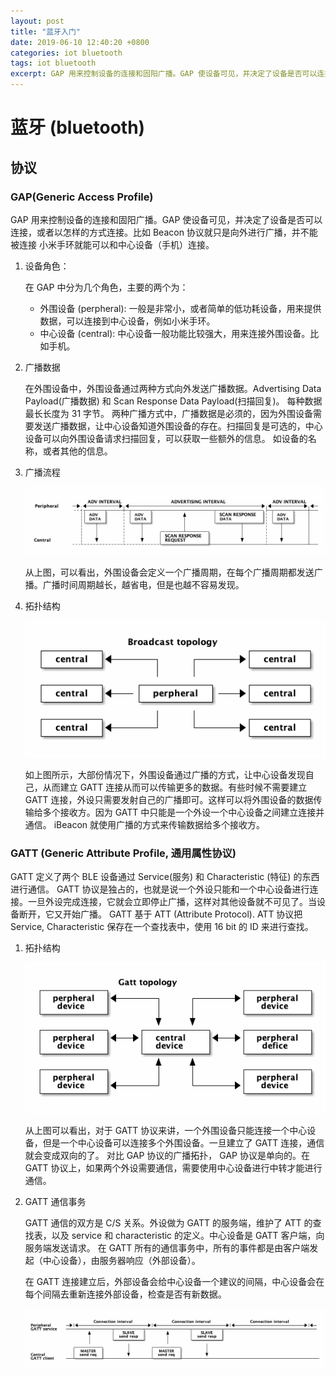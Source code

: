 ```yaml
---
layout: post
title: "蓝牙入门"
date: 2019-06-10 12:40:20 +0800
categories: iot bluetooth
tags: iot bluetooth
excerpt: GAP 用来控制设备的连接和固阳广播。GAP 使设备可见，并决定了设备是否可以连接，或者以怎样的方式连接。比如 Beacon 协议就只是向外进行广播，并不能被连接
---
```


# 蓝牙 (bluetooth)


<a id="org0cadf32"></a>

## 协议


<a id="org2671f29"></a>

### GAP(Generic Access Profile)

GAP 用来控制设备的连接和固阳广播。GAP 使设备可见，并决定了设备是否可以连接，或者以怎样的方式连接。比如 Beacon 协议就只是向外进行广播，并不能被连接
小米手环就能可以和中心设备（手机）连接。

1.  设备角色：

    在 GAP 中分为几个角色，主要的两个为：
    
    -   外围设备 (perpheral): 一般是非常小，或者简单的低功耗设备，用来提供数据，可以连接到中心设备，例如小米手环。
    -   中心设备 (central): 中心设备一般功能比较强大，用来连接外围设备。比如手机。

2.  广播数据

    在外围设备中，外围设备通过两种方式向外发送广播数据。Advertising Data Payload(广播数据) 和 Scan Response Data Payload(扫描回复)。 每种数据最长长度为 31 字节。
    两种广播方式中，广播数据是必须的，因为外围设备需要发送广播数据，让中心设备知道外围设备的存在。扫描回复是可选的，中心设备可以向外围设备请求扫描回复，可以获取一些额外的信息。
    如设备的名称，或者其他的信息。

3.  广播流程
    
    ![img](/assets/posts/images/20190610/gap_broadcasting.png)
    
    从上图，可以看出，外围设备会定义一个广播周期，在每个广播周期都发送广播。广播时间周期越长，越省电，但是也越不容易发现。

4.  拓扑结构

    ![img](/assets/posts/images/20190610/gap_topology.png)
    
    如上图所示，大部份情况下，外围设备通过广播的方式，让中心设备发现自己，从而建立 GATT 连接从而可以传输更多的数据。有些时候不需要建立
    GATT 连接，外设只需要发射自己的广播即可。这样可以将外围设备的数据传输给多个接收方。因为 GATT 中只能是一个外设一个中心设备之间建立连接并通信。
    iBeacon 就使用广播的方式来传输数据给多个接收方。


<a id="org5696c4e"></a>

### GATT (Generic Attribute Profile, 通用属性协议)

GATT 定义了两个 BLE 设备通过 Service(服务) 和 Characteristic (特征) 的东西进行通信。
GATT 协议是独占的，也就是说一个外设只能和一个中心设备进行连接。一旦外设完成连接，它就会立即停止广播，这样对其他设备就不可见了。当设备断开，它又开始广播。
GATT 基于 ATT (Attribute Protocol). ATT 协议把 Service, Characteristic 保存在一个查找表中，使用 16 bit 的 ID 来进行查找。

1.  拓扑结构

    ![img](/assets/posts/images/20190610/gatt_topology.png)
    
    从上图可以看出，对于 GATT 协议来讲，一个外围设备只能连接一个中心设备，但是一个中心设备可以连接多个外围设备。一旦建立了 GATT 连接，通信就会变成双向的了。
    对比 GAP 协议的广播拓扑， GAP 协议是单向的。在 GATT 协议上，如果两个外设需要通信，需要使用中心设备进行中转才能进行通信。

2.  GATT 通信事务

    GATT 通信的双方是 C/S 关系。外设做为 GATT 的服务端，维护了 ATT 的查找表，以及 service 和 characteristic 的定义。中心设备是 GATT 客户端，向服务端发送请求。
    在 GATT 所有的通信事务中，所有的事件都是由客户端发起（中心设备），由服务器响应（外部设备）。
    
    在 GATT 连接建立后，外部设备会给中心设备一个建议的间隔，中心设备会在每个间隔去重新连接外部设备，检查是否有新数据。
    
    ![img](/assets/posts/images/20190610/gatt_transactions.png)

